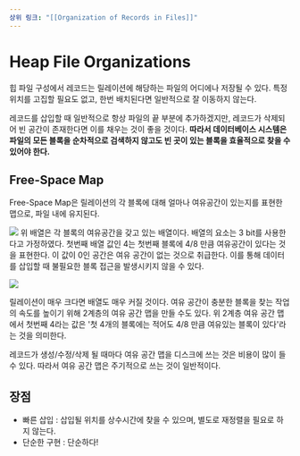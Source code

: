 ```yaml
---
상위 링크: "[[Organization of Records in Files]]"
---
```

# Heap File Organizations
힙 파일 구성에서 레코드는 릴레이션에 해당하는 파일의 어디에나 저장될 수 있다. 특정 위치를 고집할 필요도 없고, 한번 배치된다면 일반적으로 잘 이동하지 않는다.

레코드를 삽입할 때 일반적으로 항상 파일의 끝 부분에 추가하겠지만, 레코드가 삭제되어 빈 공간이 존재한다면 이를 채우는 것이 좋을 것이다. **따라서 데이터베이스 시스템은 파일의 모든 블록을 순차적으로 검색하지 않고도 빈 곳이 있는 블록을 효율적으로 찾을 수 있어야 한다.**

## Free-Space Map
Free-Space Map은 릴레이션의 각 블록에 대해 얼마나 여유공간이 있는지를 표현한 맵으로, 파일 내에 유지된다.

![](https://i.imgur.com/xZm1ah2.png)
위 배열은 각 블록의 여유공간을 갖고 있는 배열이다. 배열의 요소는 3 bit를 사용한다고 가정하였다. 첫번째 배열 값인 4는 첫번째 블록에 4/8 만큼 여유공간이 있다는 것을 표현한다. 이 값이 0인 공간은 여유 공간이 없는 것으로 취급한다. 이를 통해 데이터를 삽입할 때 불필요한 블록 접근을 발생시키지 않을 수 있다.

![](https://i.imgur.com/IpzYKEP.png)

릴레이션이 매우 크다면 배열도 매우 커질 것이다. 여유 공간이 충분한 블록을 찾는 작업의 속도를 높이기 위해 2계층의 여유 공간 맵을 만들 수도 있다. 위 2계층 여유 공간 맵에서 첫번째 4라는 값은 '첫 4개의 블록에는 적어도 4/8 만큼 여유있는 블록이 있다'라는 것을 의미한다. 

레코드가 생성/수정/삭제 될 때마다 여유 공간 맵을 디스크에 쓰는 것은 비용이 많이 들 수 있다. 따라서 여유 공간 맵은 주기적으로 쓰는 것이 일반적이다.

## 장점
* 빠른 삽입 : 삽입될 위치를 상수시간에 찾을 수 있으며, 별도로 재정렬을 필요로 하지 않는다.
* 단순한 구현 : 단순하다!